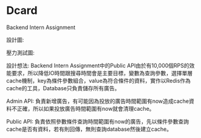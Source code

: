 # Dcard
Backend Intern Assignment

設計圖:


壓力測試圖:


設計想法:
Backend Intern Assignment中的Public API由於有10,000個RPS的效能要求，所以降低IO時間跟搜尋時間會是主要目標，變數為查詢參數，選擇單層cache機制，key為條件參數組合，value為符合條件的資料，實作以Redis作為cache的工具，Database只負責儲存所有廣告。

Admin API:
負責新增廣告，有可能因為投放的廣告時間範圍有now造成cache資料不正確，所以如果投放廣告時間範圍有now就會清理cache。

Public API:
負責依照參數條件查詢時間範圍有now的廣告，先以條件參數查詢cache是否有資料，若有則回傳，無則查詢database然後建立cache。


